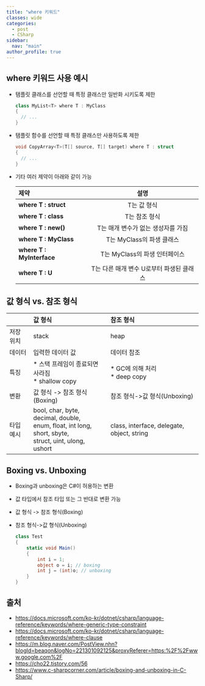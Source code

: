 ```yaml
---
title: "where 키워드"
classes: wide
categories: 
  - post
  - CSharp
sidebar:
  nav: "main"
author_profile: true
---
```

   
## where 키워드 사용 예시

* 탬플릿 클래스를 선언할 때 특정 클래스만 일반화 시키도록 제한

  ```csharp
  class MyList<T> where T : MyClass
  {
    // ...
  }
  ```

* 탬플릿 함수를 선언할 때 특정 클래스만 사용하도록 제한

  ```csharp
  void CopyArray<T>(T[] source, T[] target) where T : struct
  {
    // ...
  }
  ```

* 기타 여러 제약이 아래와 같이 가능

  |제약|설명|  
  |:---|:---:|
  |**where T : struct**|T는 값 형식|  
  |**where T : class**|T는 참조 형식|  
  |**where T : new()**|T는 매개 변수가 없는 생성자를 가짐|  
  |**where T : MyClass**|T는 MyClass의 파생 클래스|  
  |**where T : MyInterface**|T는 MyClass의 파생 인터페이스|  
  |**where T : U**|T는 다른 매개 변수 U로부터 파생된 클래스|  

## 값 형식 vs. 참조 형식

  ||값 형식|참조 형식|  
  |:---|:---|:---|
  |저장 위치|stack|heap|
  |데이터|입력한 데이터 값|데이터 참조|
  |특징|* 스택 프레임이 종료되면 사라짐<br />* shallow copy|* GC에 의해 처리<br />* deep copy|
  |변환|값 형식 -> 참조 형식(Boxing)|참조 형식->값 형식(Unboxing)|
  |타입 예시|bool, char, byte, decimal, double,<br />enum, float, int long, short, sbyte,<br /> struct, uint, ulong, ushort|class, interface, delegate, object, string|

## Boxing vs. Unboxing
* Boxing과 unboxing은 C#이 허용하는 변환
* 값 타입에서 참조 타입 또는 그 반대로 변환 가능
* 값 형식 -> 참조 형식(Boxing)
* 참조 형식->값 형식(Unboxing)

  ```csharp
  class Test  
  {  
      static void Main()  
      {  
          int i = 1;  
          object o = i; // boxing  
          int j = (int)o; // unboxing  
      }  
  }  
  ```

## 출처
* <https://docs.microsoft.com/ko-kr/dotnet/csharp/language-reference/keywords/where-generic-type-constraint>
* <https://docs.microsoft.com/ko-kr/dotnet/csharp/language-reference/keywords/where-clause>
* <https://m.blog.naver.com/PostView.nhn?blogId=beaqon&logNo=221301092125&proxyReferer=https:%2F%2Fwww.google.com%2F>
* <https://cho22.tistory.com/56>
* <https://www.c-sharpcorner.com/article/boxing-and-unboxing-in-C-Sharp/>